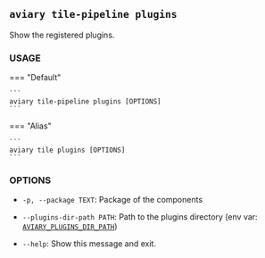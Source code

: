 <style>
  .md-sidebar--secondary { visibility: hidden }
</style>

## `aviary tile-pipeline plugins`

Show the registered plugins.

### **USAGE**

=== "Default"

    ```
    aviary tile-pipeline plugins [OPTIONS]
    ```

=== "Alias"

    ```
    aviary tile plugins [OPTIONS]
    ```

### **OPTIONS**

- `-p, --package TEXT`: Package of the components
- `--plugins-dir-path PATH`: Path to the plugins directory
(env var: [`AVIARY_PLUGINS_DIR_PATH`][AVIARY_PLUGINS_DIR_PATH])
- `--help`: Show this message and exit.

  [AVIARY_PLUGINS_DIR_PATH]: ../environment_variables.md#aviary_plugins_dir_path
